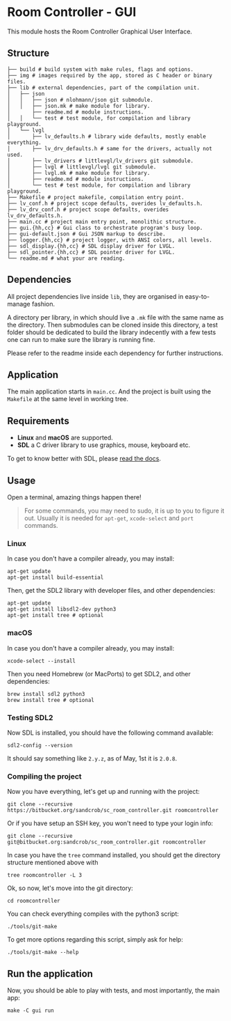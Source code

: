 # Room Controller - GUI

This module hosts the Room Controller Graphical User Interface.

## Structure

    ├── build # build system with make rules, flags and options.
    ├── img # images required by the app, stored as C header or binary files.
    ├── lib # external dependencies, part of the compilation unit.
    │   ├── json
    │   │   ├── json # nlohmann/json git submodule.
    │   │   ├── json.mk # make module for library.
    │       ├── readme.md # module instructions.
    │   │   └── test # test module, for compilation and library playground.
    │   └── lvgl
    │       ├── lv_defaults.h # library wide defaults, mostly enable everything.
    │       ├── lv_drv_defaults.h # same for the drivers, actually not used.
    │       ├── lv_drivers # littlevgl/lv_drivers git submodule.
    │       ├── lvgl # littlevgl/lvgl git submodule.
    │       ├── lvgl.mk # make module for library.
    │       ├── readme.md # module instructions.
    │       └── test # test module, for compilation and library playground.
    ├── Makefile # project makefile, compilation entry point.
    ├── lv_conf.h # project scope defaults, overides lv_defaults.h.
    ├── lv_drv_conf.h # project scope defaults, overides lv_drv_defaults.h.
    ├── main.cc # project main entry point, monolithic structure.
    ├── gui.{hh,cc} # Gui class to orchestrate program's busy loop.
    ├── gui-default.json # Gui JSON markup to describe.
    ├── logger.{hh,cc} # project logger, with ANSI colors, all levels.
    ├── sdl_display.{hh,cc} # SDL display driver for LVGL.
    ├── sdl_pointer.{hh,cc} # SDL pointer driver for LVGL.
    └── readme.md # what your are reading.

## Dependencies

All project dependencies live inside `lib`, they are organised in easy-to-manage
fashion.

A directory per library, in which should live a `.mk` file with the
same name as the directory. Then submodules can be cloned inside this directory,
a test folder should be dedicated to build the library indecently with a few
tests one can run to make sure the library is running fine.

Please refer to the readme inside each dependency for further instructions.

## Application

The main application starts in `main.cc`. And the project is built using the
`Makefile` at the same level in working tree.

## Requirements

- **Linux** and **macOS** are supported.
- **SDL** a C driver library to use graphics, mouse, keyboard etc.

To get to know better with SDL, please [read the docs][sdl-docs].

## Usage

Open a terminal, amazing things happen there!

> For some commands, you may need to sudo, it is up to you to figure it out.
> Usually it is needed for `apt-get`, `xcode-select` and `port` commands.

### Linux

In case you don't have a compiler already, you may install:

    apt-get update
    apt-get install build-essential

Then, get the SDL2 library with developer files, and other dependencies:

    apt-get update
    apt-get install libsdl2-dev python3
    apt-get install tree # optional

### macOS

In case you don't have a compiler already, you may install:

    xcode-select --install

Then you need Homebrew (or MacPorts) to get SDL2, and other dependencies:

    brew install sdl2 python3
    brew install tree # optional

### Testing SDL2

Now SDL is installed, you should have the following command available:

    sdl2-config --version

It should say something like `2.y.z`, as of May, 1st it is `2.0.8`.

### Compiling the project

Now you have everything, let's get up and running with the project:

    git clone --recursive https://bitbucket.org/sandcrob/sc_room_controller.git roomcontroller

Or if you have setup an SSH key, you won't need to type your login info:

    git clone --recursive git@bitbucket.org:sandcrob/sc_room_controller.git roomcontroller

In case you have the `tree` command installed, you should get the directory
structure mentioned above with

    tree roomcontroller -L 3

Ok, so now, let's move into the git directory:

    cd roomcontroller

You can check everything compiles with the python3 script:

    ./tools/git-make

To get more options regarding this script, simply ask for help:

    ./tools/git-make --help

## Run the application

Now, you should be able to play with tests, and most importantly, the main app:

    make -C gui run

[sdl-docs]:https://wiki.libsdl.org/
